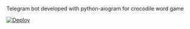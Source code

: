 Telegram bot developed with python-aiogram for crocodile word game

[![Deploy](https://www.herokucdn.com/deploy/button.svg)](https://heroku.com/deploy?template=https://github.com/Goqerti/crocoaz)
